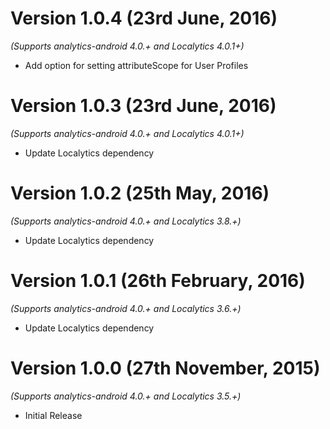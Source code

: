 
Version 1.0.4 (23rd June, 2016)
===================================
*(Supports analytics-android 4.0.+ and Localytics 4.0.1+)*

  * Add option for setting attributeScope for User Profiles

Version 1.0.3 (23rd June, 2016)
===================================
*(Supports analytics-android 4.0.+ and Localytics 4.0.1+)*

  * Update Localytics dependency

Version 1.0.2 (25th May, 2016)
===================================
*(Supports analytics-android 4.0.+ and Localytics 3.8.+)*

  * Update Localytics dependency

Version 1.0.1 (26th February, 2016)
===================================
*(Supports analytics-android 4.0.+ and Localytics 3.6.+)*

  * Update Localytics dependency

Version 1.0.0 (27th November, 2015)
===================================
*(Supports analytics-android 4.0.+ and Localytics 3.5.+)*

  * Initial Release

